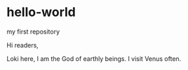 # hello-world
my first repository

Hi readers,

Loki here, I am the God of earthly beings.
I visit Venus often.
